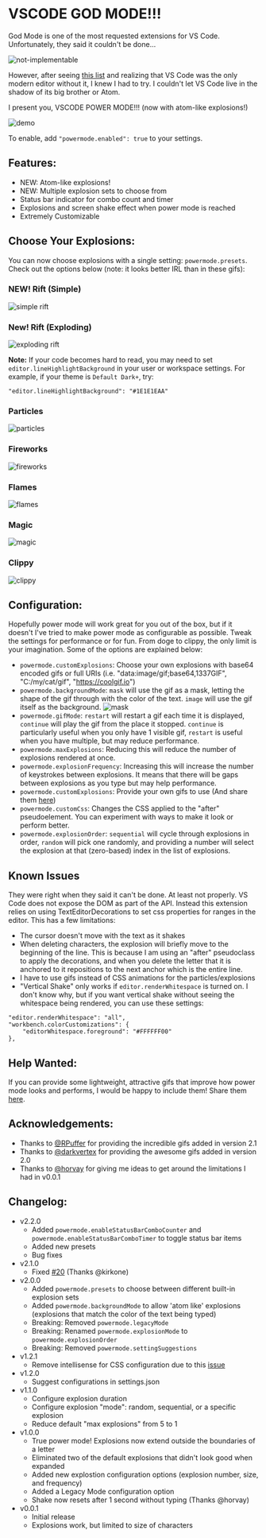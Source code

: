 # VSCODE GOD MODE!!!

God Mode is one of the most requested extensions for VS Code. Unfortunately, they said it couldn't be done...

![not-implementable](images/not-implementable.png)

However, after seeing [this list](https://github.com/codeinthedark/awesome-power-mode) and realizing that VS Code was the only modern editor without it, I knew I had to try. I couldn't let VS Code live in the shadow of its big brother or Atom.

I present you, VSCODE POWER MODE!!! (now with atom-like explosions!)

![demo](images/demo-presets-particles.gif)

To enable, add `"powermode.enabled": true` to your settings.

## Features:
* NEW: Atom-like explosions!
* NEW: Multiple explosion sets to choose from
* Status bar indicator for combo count and timer
* Explosions and screen shake effect when power mode is reached
* Extremely Customizable

## Choose Your Explosions:
You can now choose explosions with a single setting: `powermode.presets`. Check out the options below (note: it looks better IRL than in these gifs):

### NEW! Rift (Simple)

![simple rift](images/demo-presets-simple-rift.gif)

### New! Rift (Exploding)

![exploding rift](images/demo-presets-exploding-rift.gif)

**Note:** If your code becomes hard to read, you may need to set `editor.lineHighlightBackground` in your user or workspace settings. For example, if your theme is `Default Dark+`, try:

```
"editor.lineHighlightBackground": "#1E1E1EAA"
```

### Particles

![particles](images/demo-presets-particles.gif)

### Fireworks

![fireworks](images/demo-presets-fireworks.gif)

### Flames

![flames](images/demo-presets-flames.gif)

### Magic

![magic](images/demo-presets-magic.gif)

### Clippy

![clippy](images/demo-presets-clippy.gif)

## Configuration:
Hopefully power mode will work great for you out of the box, but if it doesn't I've tried to make power mode as configurable as possible. Tweak the settings for performance or for fun. From doge to clippy, the only limit is your imagination. Some of the options are explained below:

* `powermode.customExplosions`: Choose your own explosions with base64 encoded gifs or full URIs (i.e. "data:image/gif;base64,1337GIF", "C:/my/cat/gif", "https://coolgif.io")
* `powermode.backgroundMode`: `mask` will use the gif as a mask, letting the shape of the gif through with the color of the text. `image` will use the gif itself as the background.
![mask](images/demo-mask-fireworks.gif)
* `powermode.gifMode`: `restart` will restart a gif each time it is displayed, `continue` will play the gif from the place it stopped. `continue` is particularly useful when you only have 1 visible gif, `restart` is useful when you have multiple, but may reduce performance.
* `powermode.maxExplosions`: Reducing this will reduce the number of explosions rendered at once.
* `powermode.explosionFrequency`: Increasing this will increase the number of keystrokes between explosions. It means that there will be gaps between explosions as you type but may help performance.
* `powermode.customExplosions`: Provide your own gifs to use (And share them [here](https://github.com/hoovercj/vscode-power-mode/issues/1))
* `powermode.customCss`: Changes the CSS applied to the "after" pseudoelement. You can experiment with ways to make it look or perform better.
* `powermode.explosionOrder`: `sequential` will cycle through explosions in order, `random` will pick one randomly, and providing a number will select the explosion at that (zero-based) index in the list of explosions.

## Known Issues

They were right when they said it can't be done. At least not properly. VS Code does not expose the DOM as part of the API. Instead this extension relies on using TextEditorDecorations to set css properties for ranges in the editor. This has a few limitations:
* The cursor doesn't move with the text as it shakes
* When deleting characters, the explosion will briefly move to the beginning of the line. This is because I am using an "after" pseudoclass to apply the decorations, and when you delete the letter that it is anchored to it repositions to the next anchor which is the entire line.
* I have to use gifs instead of CSS animations for the particles/explosions
* "Vertical Shake" only works if `editor.renderWhitespace` is turned on. I don't know why, but if you want vertical shake without seeing the whitespace being rendered, you can use these settings:

```
"editor.renderWhitespace": "all",
"workbench.colorCustomizations": {
    "editorWhitespace.foreground": "#FFFFFF00"
},
```

## Help Wanted:
If you can provide some lightweight, attractive gifs that improve how power mode looks and performs, I would be happy to include them! Share them [here](https://github.com/hoovercj/vscode-power-mode/issues/1).

## Acknowledgements:
* Thanks to [@RPuffer](https://github.com/RPuffer) for providing the incredible gifs added in version 2.1 
* Thanks to [@darkvertex](https://github.com/darkvertex) for providing the awesome gifs added in version 2.0
* Thanks to [@horvay](https://github.com/horvay) for giving me ideas to get around the limitations I had in v0.0.1

## Changelog:
- v2.2.0
  - Added `powermode.enableStatusBarComboCounter` and `powermode.enableStatusBarComboTimer` to toggle status bar items
  - Added new presets
  - Bug fixes
- v2.1.0
  - Fixed [#20](https://github.com/hoovercj/vscode-power-mode/issues/20) (Thanks @kirkone)
- v2.0.0
  - Added `powermode.presets` to choose between different built-in explosion sets
  - Added `powermode.backgroundMode` to allow 'atom like' explosions (explosions that match the color of the text being typed)
  - Breaking: Removed `powermode.legacyMode`
  - Breaking: Renamed `powermode.explosionMode` to `powermode.explosionOrder`
  - Breaking: Removed `powermode.settingSuggestions`
- v1.2.1
  - Remove intellisense for CSS configuration due to this [issue](https://github.com/Microsoft/vscode/issues/31932#issuecomment-326341653)
- v1.2.0
  - Suggest configurations in settings.json
- v1.1.0
  - Configure explosion duration
  - Configure explosion "mode": random, sequential, or a specific explosion
  - Reduce default "max explosions" from 5 to 1
- v1.0.0
  - True power mode! Explosions now extend outside the boundaries of a letter
  - Eliminated two of the default explosions that didn't look good when expanded
  - Added new explostion configuration options (explosion number, size, and frequency)
  - Added a Legacy Mode configuration option
  - Shake now resets after 1 second without typing (Thanks @horvay)
- v0.0.1
  - Initial release
  - Explosions work, but limited to size of characters
